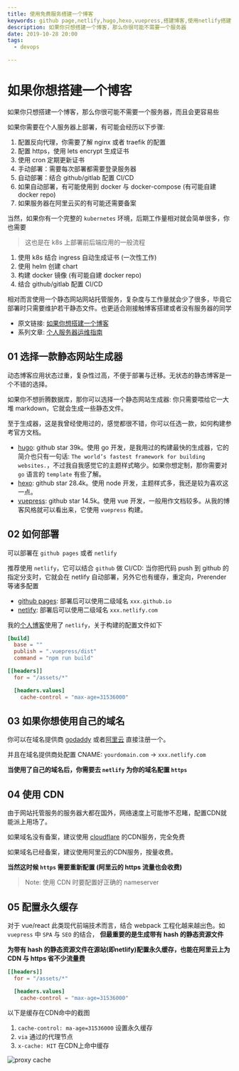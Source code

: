 ```yaml
---
title: 使用免费服务搭建一个博客
keywords: github page,netlify,hugo,hexo,vuepress,搭建博客,使用netlify搭建博客
description: 如果你只想搭建一个博客，那么你很可能不需要一个服务器
date: 2019-10-28 20:00
tags:
  - devops

---
```


# 如果你想搭建一个博客

如果你只想搭建一个博客，那么你很可能不需要一个服务器，而且会更容易些

如果你需要在个人服务器上部署，有可能会经历以下步骤:

1. 配置反向代理，你需要了解 nginx 或者 traefik 的配置
1. 配置 https，使用 lets encrypt 生成证书
1. 使用 cron 定期更新证书
1. 手动部署：需要每次部署都需要登录服务器
1. 自动部署：结合 github/gitlab 配置 CI/CD
1. 如果自动部署，有可能使用到 docker 与 docker-compose (有可能自建 docker repo)
1. 如果服务器在阿里云买的有可能还需要备案

当然，如果你有一个完整的 `kubernetes` 环境，后期工作量相对就会简单很多，你也需要

> 这也是在 k8s 上部署前后端应用的一般流程

1. 使用 k8s 结合 ingress 自动生成证书 (一次性工作)
1. 使用 helm 创建 chart
1. 构建 docker 镜像 (有可能自建 docker repo)
1. 结合 github/gitlab 配置 CI/CD

相对而言使用一个静态网站网站托管服务，复杂度与工作量就会少了很多，毕竟它部署时只需要维护若干静态文件。也更适合刚接触博客搭建或者没有服务器的同学

<!--more-->

+ 原文链接: [如果你想搭建一个博客](https://shanyue.tech/op/if-you-want-a-blog)
+ 系列文章: [个人服务器运维指南](https://shanyue.tech/op)

## 01 选择一款静态网站生成器

动态博客应用状态过重，复杂性过高，不便于部署与迁移。无状态的静态博客是一个不错的选择。

如果你不想折腾数据库，那你可以选择一个静态网站生成器: 你只需要喂给它一大堆 markdown，它就会生成一些静态文件。

至于生成器，这是我曾经使用过的，感觉都很不错，你可以任选一款，如何构建参考官方文档。

+ [hugo](https://github.com/gohugoio/hugo): github star 39k。使用 go 开发，是我用过的构建最快的生成器，它的简介也只有一句话: `The world’s fastest framework for building websites.`，不过我自我感觉它的主题样式略少。如果你想定制，那你需要对 `go` 语言的 `template` 有些了解。
+ [hexo](https://github.com/hexojs/hexo): github star 28.4k。使用 node 开发，主题样式多，我还是较为喜欢这一点。
+ [vuepress](https://github.com/vuejs/vuepress): github star 14.5k。使用 vue 开发，一般用作文档较多。从我的博客风格就可以看出来，它使用 `vuepress` 构建。

## 02 如何部署

可以部署在 `github pages` 或者 `netlify`

推荐使用 `netlify`，它可以结合 `github` 做 CI/CD: 当你把代码 push 到 github 的指定分支时，它就会在 netlify 自动部署，另外它也有缓存，重定向，Prerender等诸多配置

+ [github pages](https://pages.github.com/): 部署后可以使用二级域名 `xxx.github.io`
+ [netlify](https://docs.netlify.com/): 部署后可以使用二级域名 `xxx.netlify.com`

我的[个人博客](https://shanyue.tech)使用了 `netlify`，关于构建的配置文件如下

``` toml
[build]
  base = ""
  publish = ".vuepress/dist"
  command = "npm run build"

[[headers]]
  for = "/assets/*"

  [headers.values]
    cache-control = "max-age=31536000"
```

## 03 如果你想使用自己的域名

你可以在域名提供商 [godaddy](https://sg.godaddy.com/zh) 或者[阿里云](https://wanwang.aliyun.com/domain/searchresult/#/?keyword=shanyue&suffix=tech) 直接注册一个。

并且在域名提供商处配置 CNAME: `yourdomain.com` -> `xxx.netlify.com`

**当使用了自己的域名后，你需要去 `netlify` 为你的域名配置 `https`**

## 04 使用 CDN

由于网站托管服务的服务器大都在国外，网络速度上可能惨不忍睹，配置CDN就能派上用场了。

如果域名没有备案，建议使用 [cloudflare](https://www.cloudflare.com/) 的CDN服务，完全免费

如果域名已经备案，建议使用阿里云的CDN服务，按量收费。

**当然这时候 `https` 需要重新配置 (阿里云的 https 流量也会收费)**

> Note: 使用 CDN 时要配置好正确的 nameserver

## 05 配置永久缓存

对于 vue/react 此类现代前端技术而言，结合 webpack 工程化越来越出色。如 `vuepress` 中 `SPA` 与 `SEO` 的结合， **但最重要的是生成带有 hash 的静态资源文件**

**为带有 hash 的静态资源文件在源站(即netlify)配置永久缓存，也能在阿里云上为 CDN 与 https 省不少流量费**

``` toml
[[headers]]
  for = "/assets/*"

  [headers.values]
    cache-control = "max-age=31536000"
```

以下是缓存在CDN命中的截图

1. `cache-control: ma-age=31536000` 设置永久缓存
1. `via` 通过的代理节点
1. `x-cache: HIT` 在CDN上命中缓存

![proxy cache](https://raw.githubusercontent.com/shfshanyue/op-note/master/assets/cdn-cache.jpg)
